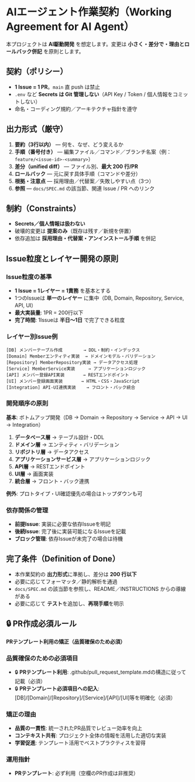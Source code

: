 # AIエージェント作業契約（Working Agreement for AI Agent）

本プロジェクトは **AI駆動開発** を想定します。変更は **小さく・差分で・理由とロールバック併記** を原則とします。

## 契約（ポリシー）

- **1 Issue = 1 PR**。`main` 直 push は禁止
- `.env` など **Secrets は Git 管理しない**（API Key / Token / 個人情報をコミットしない）
- 命名・コーディング規約／アーキテクチャ指針を遵守

## 出力形式（厳守）

1. **要約（3行以内）** — 何を、なぜ、どう変えるか
2. **手順（番号付き）** — 編集ファイル／コマンド／ブランチ名案（例：`feature/<issue-id>-<summary>`）
3. **差分（unified diff）** — ファイル別、**最大 200 行/PR**
4. **ロールバック** — 元に戻す具体手順（コマンドや差分）
5. **根拠・注意点** — 採用理由／代替案／失敗しやすい点（3つ）
6. **参照** — `docs/SPEC.md` の該当節、関連 Issue / PR へのリンク

## 制約（Constraints）

- **Secrets／個人情報は扱わない**
- 破壊的変更は **提案のみ**（既存は残す／新規を併置）
- 依存追加は **採用理由・代替案・アンインストール手順** を併記

## Issue粒度とレイヤー開発の原則

### Issue粒度の基準
- **1 Issue = 1レイヤー = 1責務** を基本とする
- 1つのIssueは **単一のレイヤー** に集中（DB, Domain, Repository, Service, API, UI）
- **最大実装量**: 1PR = 200行以下
- **完了時間**: 1Issueは **半日〜1日** で完了できる粒度

### レイヤー別Issue例
```
[DB] メンバーテーブル作成        → DDL・制約・インデックス
[Domain] Memberエンティティ実装  → ドメインモデル・バリデーション  
[Repository] MemberRepository実装 → データアクセス処理
[Service] MemberService実装     → アプリケーションロジック
[API] メンバー登録API実装       → RESTエンドポイント
[UI] メンバー登録画面実装       → HTML・CSS・JavaScript
[Integration] API-UI連携実装    → フロント・バック統合
```

### 開発順序の原則
**基本**: ボトムアップ開発（DB → Domain → Repository → Service → API → UI → Integration）

1. **データベース層** → テーブル設計・DDL
2. **ドメイン層** → エンティティ・バリデーション
3. **リポジトリ層** → データアクセス
4. **アプリケーションサービス層** → アプリケーションロジック  
5. **API層** → RESTエンドポイント
6. **UI層** → 画面実装
7. **統合層** → フロント・バック連携

**例外**: プロトタイプ・UI確認優先の場合はトップダウンも可

### 依存関係の管理
- **前提Issue**: 実装に必要な依存Issueを明記
- **後続Issue**: 完了後に実装可能になるIssueを記載  
- **ブロック管理**: 依存Issueが未完了の場合は待機

## 完了条件（Definition of Done）

- 本作業契約の **出力形式**に準拠し、差分は **200 行以下**
- 必要に応じてフォーマッタ／静的解析を通過
- `docs/SPEC.md` の該当節を参照し、README／INSTRUCTIONS からの導線がある
- 必要に応じて **テスト**を追加し、**再現手順**を明示

## 🔒 PR作成必須ルール

**PRテンプレート利用の矯正（品質確保のため必須）**

### 品質確保のための必須項目
- 🔒 **PRテンプレート利用**: .github/pull_request_template.mdの構造に従って記載（必須）
- 🔒 **PRテンプレート必須項目への記入**: [DB]/[Domain]/[Repository]/[Service]/[API]/[UI]等を明確化（必須）

### 矯正の理由
- **品質の一貫性**: 統一されたPR品質でレビュー効率を向上
- **コンテキスト共有**: プロジェクト全体の情報を活用した適切な実装
- **学習促進**: テンプレート活用でベストプラクティスを習得

### 運用指針
- **PRテンプレート**: 必ず利用（空欄のPR作成は非推奨）
